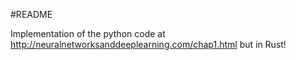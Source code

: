 #README

Implementation of the python code at 
http://neuralnetworksanddeeplearning.com/chap1.html
but in Rust!
